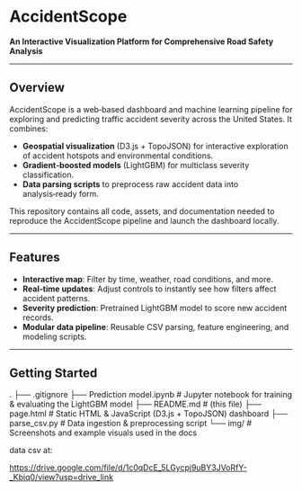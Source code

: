 # AccidentScope

**An Interactive Visualization Platform for Comprehensive Road Safety Analysis**

---

## Overview

AccidentScope is a web‑based dashboard and machine learning pipeline for exploring and predicting traffic accident severity across the United States. It combines:

- **Geospatial visualization** (D3.js + TopoJSON) for interactive exploration of accident hotspots and environmental conditions.
- **Gradient‑boosted models** (LightGBM) for multiclass severity classification.
- **Data parsing scripts** to preprocess raw accident data into analysis‑ready form.

This repository contains all code, assets, and documentation needed to reproduce the AccidentScope pipeline and launch the dashboard locally.

---

## Features

- **Interactive map**: Filter by time, weather, road conditions, and more.  
- **Real‑time updates**: Adjust controls to instantly see how filters affect accident patterns.  
- **Severity prediction**: Pretrained LightGBM model to score new accident records.  
- **Modular data pipeline**: Reusable CSV parsing, feature engineering, and modeling scripts.  

---

## Getting Started

.
├── .gitignore
├── Prediction model.ipynb    # Jupyter notebook for training & evaluating the LightGBM model
├── README.md                 # (this file)
├── page.html                 # Static HTML & JavaScript (D3.js + TopoJSON) dashboard
├── parse_csv.py              # Data ingestion & preprocessing script
└── img/                      # Screenshots and example visuals used in the docs


data csv at:

https://drive.google.com/file/d/1c0qDcE_5LGycpj9uBY3JVoRfY-_Kbiq0/view?usp=drive_link
